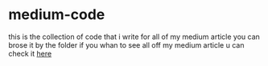 # medium-code
this is the collection of code that i write for all of my medium article you can brose it by the folder
if you whan to see all off my medium article u can check it [here](https://medium.com/@hepiska) 
